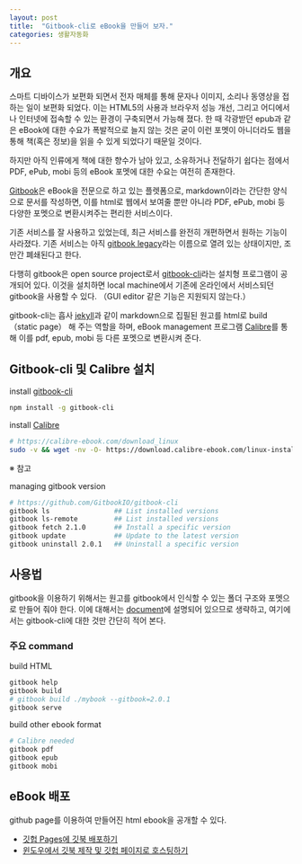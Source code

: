 ```yaml
---
layout: post
title:  "Gitbook-cli로 eBook을 만들어 보자."
categories: 생활자동화
---
```


## 개요

스마트 디바이스가 보편화 되면서 전자 매체를 통해 문자나 이미지, 소리나 동영상을 접하는 일이 보편화 되었다. 이는 HTML5의 사용과 브라우저 성능 개선, 그리고 어디에서나 인터넷에 접속할 수 있는 환경이 구축되면서 가능해 졌다. 한 때 각광받던 epub과 같은 eBook에 대한 수요가 폭발적으로 늘지 않는 것은 굳이 이런 포멧이 아니더라도 웹을 통해 책(혹은 정보)을 읽을 수 있게 되었다기 때문일 것이다.

하지만 아직 인류에게 책에 대한 향수가 남아 있고, 소유하거나 전달하기 쉽다는 점에서 PDF, ePub, mobi 등의 eBook 포멧에 대한 수요는 여전히 존재한다.

[Gitbook](https://www.gitbook.com/)은 eBook을 전문으로 하고 있는 플렛폼으로, markdown이라는 간단한 양식으로 문서를 작성하면, 이를 html로 웹에서 보여줄 뿐만 아니라 PDF, ePub, mobi 등 다양한 포멧으로 변환시켜주는 편리한 서비스이다.

기존 서비스를 잘 사용하고 있었는데, 최근 서비스를 완전히 개편하면서 원하는 기능이 사라졌다. 기존 서비스는 아직 [gitbook legacy](https://legacy.gitbook.com/)라는 이름으로 열려 있는 상태이지만, 조만간 폐쇄된다고 한다.

다행히 gitbook은 open source project로서 [gitbook-cli](https://github.com/GitbookIO/gitbook-cli)라는 설치형 프로그램이 공개되어 있다. 이것을 설치하면 local machine에서 기존에 온라인에서 서비스되던 gitbook을 사용할 수 있다. （GUI editor 같은 기능은 지원되지 않는다.）

gitbook-cli는 흡사 [jekyll](https://jekyllrb.com/)과 같이 markdown으로 집필된 원고를 html로 build（static page） 해 주는 역할을 하며, eBook management 프로그램 [Calibre](https://calibre-ebook.com/)를 통해 이를 pdf, epub, mobi 등 다른 포멧으로 변환시켜 준다.


## Gitbook-cli 및 Calibre 설치

install [gitbook-cli](https://github.com/GitbookIO/gitbook-cli)

```bash
npm install -g gitbook-cli
```

install [Calibre](https://calibre-ebook.com/)

```bash
# https://calibre-ebook.com/download_linux
sudo -v && wget -nv -O- https://download.calibre-ebook.com/linux-installer.sh | sudo sh /dev/stdin
```

※ 참고

managing gitbook version

```bash
# https://github.com/GitbookIO/gitbook-cli
gitbook ls                ## List installed versions
gitbook ls-remote         ## List installed versions
gitbook fetch 2.1.0       ## Install a specific version
gitbook update            ## Update to the latest version
gitbook uninstall 2.0.1   ## Uninstall a specific version
```


## 사용법

gitbook을 이용하기 위해서는 원고를 gitbook에서 인식할 수 있는 폴더 구조와 포멧으로 만들어 줘야 한다. 이에 대해서는 [document](https://toolchain.gitbook.com/)에 설명되어 있으므로 생략하고, 여기에서는 gitbook-cli에 대한 것만 간단히 적어 본다.

### 주요 command

build HTML

```bash
gitbook help
gitbook build
# gitbook build ./mybook --gitbook=2.0.1
gitbook serve
```

build other ebook format

```bash
# Calibre needed
gitbook pdf
gitbook epub
gitbook mobi
```

## eBook 배포

github page를 이용하여 만들어진 html ebook을 공개할 수 있다.

* [깃헙 Pages에 깃북 배포하기](https://beomi.github.io/2017/11/20/Deploy-Gitbook-to-Github-Pages/)
* [윈도우에서 깃북 제작 및 깃헙 페이지로 호스팅하기](https://blog.psangwoo.com/coding/2018/01/31/gitbook-on-windows.html)
